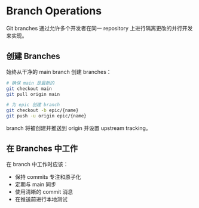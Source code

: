 # Branch Operations

Git branches 通过允许多个开发者在同一 repository 上进行隔离更改的并行开发来实现。

## 创建 Branches

始终从干净的 main branch 创建 branches：
```bash
# 确保 main 是最新的
git checkout main
git pull origin main

# 为 epic 创建 branch
git checkout -b epic/{name}
git push -u origin epic/{name}
```

branch 将被创建并推送到 origin 并设置 upstream tracking。

## 在 Branches 中工作

在 branch 中工作时应该：
- 保持 commits 专注和原子化
- 定期与 main 同步
- 使用清晰的 commit 消息
- 在推送前进行本地测试
